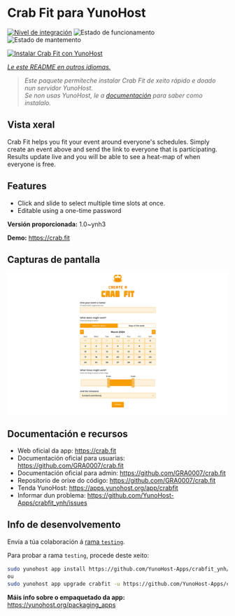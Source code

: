 <!--
NOTA: Este README foi creado automáticamente por <https://github.com/YunoHost/apps/tree/master/tools/readme_generator>
NON debe editarse manualmente.
-->

# Crab Fit para YunoHost

[![Nivel de integración](https://dash.yunohost.org/integration/crabfit.svg)](https://dash.yunohost.org/appci/app/crabfit) ![Estado de funcionamento](https://ci-apps.yunohost.org/ci/badges/crabfit.status.svg) ![Estado de mantemento](https://ci-apps.yunohost.org/ci/badges/crabfit.maintain.svg)

[![Instalar Crab Fit con YunoHost](https://install-app.yunohost.org/install-with-yunohost.svg)](https://install-app.yunohost.org/?app=crabfit)

*[Le este README en outros idiomas.](./ALL_README.md)*

> *Este paquete permíteche instalar Crab Fit de xeito rápido e doado nun servidor YunoHost.*  
> *Se non usas YunoHost, le a [documentación](https://yunohost.org/install) para saber como instalalo.*

## Vista xeral

Crab Fit helps you fit your event around everyone's schedules.
Simply create an event above and send the link to everyone that is participating.
Results update live and you will be able to see a heat-map of when everyone is free.

## Features

- Click and slide to select multiple time slots at once.
- Editable using a one-time password


**Versión proporcionada:** 1.0~ynh3

**Demo:** <https://crab.fit>

## Capturas de pantalla

![Captura de pantalla de Crab Fit](./doc/screenshots/main.png)

## Documentación e recursos

- Web oficial da app: <https://crab.fit>
- Documentación oficial para usuarias: <https://github.com/GRA0007/crab.fit>
- Documentación oficial para admin: <https://github.com/GRA0007/crab.fit>
- Repositorio de orixe do código: <https://github.com/GRA0007/crab.fit>
- Tenda YunoHost: <https://apps.yunohost.org/app/crabfit>
- Informar dun problema: <https://github.com/YunoHost-Apps/crabfit_ynh/issues>

## Info de desenvolvemento

Envía a túa colaboración á [rama `testing`](https://github.com/YunoHost-Apps/crabfit_ynh/tree/testing).

Para probar a rama `testing`, procede deste xeito:

```bash
sudo yunohost app install https://github.com/YunoHost-Apps/crabfit_ynh/tree/testing --debug
ou
sudo yunohost app upgrade crabfit -u https://github.com/YunoHost-Apps/crabfit_ynh/tree/testing --debug
```

**Máis info sobre o empaquetado da app:** <https://yunohost.org/packaging_apps>
